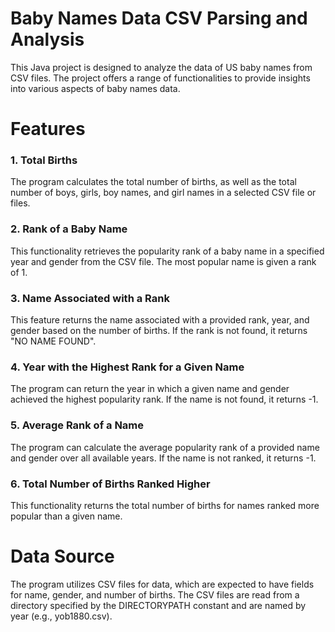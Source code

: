 # Baby Names Data CSV Parsing and Analysis
This Java project is designed to analyze the data of US baby names from CSV files. The project offers a range of functionalities to provide insights into various aspects of baby names data.

# Features
### 1. Total Births
The program calculates the total number of births, as well as the total number of boys, girls, boy names, and girl names in a selected CSV file or files.

### 2. Rank of a Baby Name
This functionality retrieves the popularity rank of a baby name in a specified year and gender from the CSV file. The most popular name is given a rank of 1.

### 3. Name Associated with a Rank
This feature returns the name associated with a provided rank, year, and gender based on the number of births. If the rank is not found, it returns "NO NAME FOUND".

### 4. Year with the Highest Rank for a Given Name
The program can return the year in which a given name and gender achieved the highest popularity rank. If the name is not found, it returns -1.

### 5. Average Rank of a Name
The program can calculate the average popularity rank of a provided name and gender over all available years. If the name is not ranked, it returns -1.

### 6. Total Number of Births Ranked Higher
This functionality returns the total number of births for names ranked more popular than a given name.

# Data Source
The program utilizes CSV files for data, which are expected to have fields for name, gender, and number of births. The CSV files are read from a directory specified by the DIRECTORYPATH constant and are named by year (e.g., yob1880.csv).
